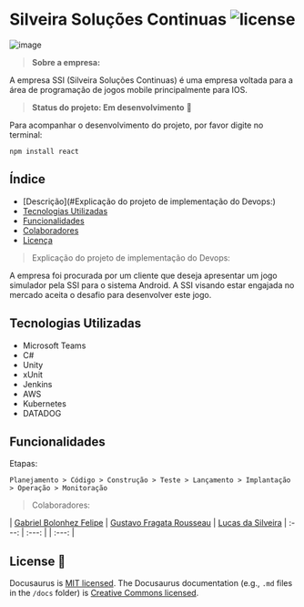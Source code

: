 # Silveira Soluções Continuas ![license](https://user-images.githubusercontent.com/125428490/228728729-18d89fba-74ac-49d9-9b43-9ab1561672b2.png) 

![image](https://user-images.githubusercontent.com/125428490/228621929-6852d9c3-80d8-48df-8505-eae006d05e3b.png) 

> **Sobre a empresa:**

A empresa SSI (Silveira Soluções Continuas) é uma empresa voltada para a área de programação de jogos mobile principalmente para IOS. 

> **Status do projeto: Em desenvolvimento** :hammer: 

Para acompanhar o desenvolvimento do projeto, por favor digite no terminal: 

```
npm install react
```
## Índice

 * [Descrição](#Explicação do projeto de implementação do Devops:)
* [Tecnologias Utilizadas](#Tecnologias-Utilizadas)
* [Funcionalidades](#Funcionalidades)
* [Colaboradores](#Colaboradores)
* [Licença](#Licença)

> Explicação do projeto de implementação do Devops:

A empresa foi procurada por um cliente que deseja apresentar um jogo simulador pela SSI para o sistema Android. A SSI visando estar engajada no mercado aceita o desafio para desenvolver este jogo.

## Tecnologias Utilizadas

* Microsoft Teams
* C#
* Unity
* xUnit
* Jenkins
* AWS
* Kubernetes
* DATADOG

## Funcionalidades

Etapas:

```
Planejamento > Código > Construção > Teste > Lançamento > Implantação > Operação > Monitoração 
```

> Colaboradores:

| [Gabriel Bolonhez Felipe](https://github.com/Gabrieltr1) | [Gustavo Fragata Rousseau](https://github.com/fr4agata) | [Lucas da Silveira](https://github.com/Lukinggg)
| :---: | :---: | | :---: | 

## License :construction:
Docusaurus is [MIT licensed](./LICENSE).
The Docusaurus documentation (e.g., `.md` files in the `/docs` folder)
is [Creative Commons licensed](./LICENSE-docs).

